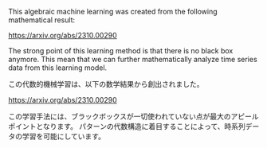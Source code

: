 This algebraic machine learning was created from the following mathematical result:

https://arxiv.org/abs/2310.00290

The strong point of this learning method is that there is no black box anymore.
This mean that we can further mathematically analyze time series data from this learning model.

この代数的機械学習は、以下の数学結果から創出されました。

https://arxiv.org/abs/2310.00290

この学習手法には、ブラックボックスが一切使われていない点が最大のアピールポイントとなります。
パターンの代数構造に着目することによって、時系列データの学習を可能にしています。
